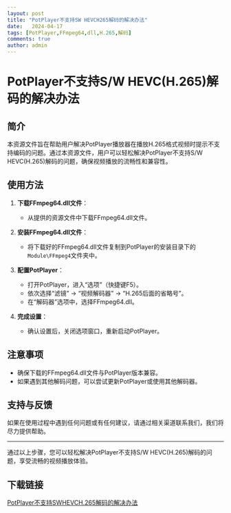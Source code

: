 ```yaml
---
layout: post
title: "PotPlayer不支持SW HEVCH265解码的解决办法"
date:   2024-04-17
tags: [PotPlayer,FFmpeg64,dll,H.265,解码]
comments: true
author: admin
---
```

# PotPlayer不支持S/W HEVC(H.265)解码的解决办法

## 简介
本资源文件旨在帮助用户解决PotPlayer播放器在播放H.265格式视频时提示不支持编码的问题。通过本资源文件，用户可以轻松解决PotPlayer不支持S/W HEVC(H.265)解码的问题，确保视频播放的流畅性和兼容性。

## 使用方法
1. **下载FFmpeg64.dll文件**：
   - 从提供的资源文件中下载FFmpeg64.dll文件。

2. **安装FFmpeg64.dll文件**：
   - 将下载好的FFmpeg64.dll文件复制到PotPlayer的安装目录下的`Module\FFmpeg4`文件夹中。

3. **配置PotPlayer**：
   - 打开PotPlayer，进入“选项”（快捷键F5）。
   - 依次选择“滤镜” -> “视频解码器” -> “H.265后面的省略号”。
   - 在“解码器”选项中，选择FFmpeg64.dll。

4. **完成设置**：
   - 确认设置后，关闭选项窗口，重新启动PotPlayer。

## 注意事项
- 确保下载的FFmpeg64.dll文件与PotPlayer版本兼容。
- 如果遇到其他解码问题，可以尝试更新PotPlayer或使用其他解码器。

## 支持与反馈
如果在使用过程中遇到任何问题或有任何建议，请通过相关渠道联系我们，我们将尽力提供帮助。

---

通过以上步骤，您可以轻松解决PotPlayer不支持S/W HEVC(H.265)解码的问题，享受流畅的视频播放体验。

## 下载链接

[PotPlayer不支持SWHEVCH.265解码的解决办法](https://pan.quark.cn/s/8c9fd1fc26e0)